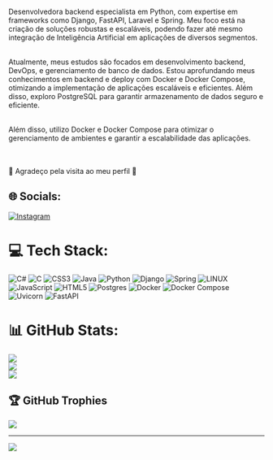 <br>
Desenvolvedora backend especialista em Python, com expertise em frameworks como Django, FastAPI, Laravel e Spring. Meu foco está na criação de soluções robustas e escaláveis, podendo fazer até mesmo integração de Inteligência Artificial em aplicações de diversos segmentos.<br><br>

Atualmente, meus estudos são focados em desenvolvimento backend, DevOps, e gerenciamento de banco de dados. Estou aprofundando meus conhecimentos em backend e deploy com Docker e Docker Compose, otimizando a implementação de aplicações escaláveis e eficientes. Além disso, exploro PostgreSQL para garantir armazenamento de dados seguro e eficiente.<br><br>

Além disso, utilizo Docker e Docker Compose para otimizar o gerenciamento de ambientes e garantir a escalabilidade das aplicações.

<br><br>🌌 Agradeço pela visita ao meu perfil 🌌


## 🌐 Socials:
[![Instagram](https://img.shields.io/badge/Instagram-%23E4405F.svg?logo=Instagram&logoColor=white)](https://instagram.com/luanasalmito) 

# 💻 Tech Stack:
![C#](https://img.shields.io/badge/c%23-%23239120.svg?style=for-the-badge&logo=c-sharp&logoColor=white) ![C](https://img.shields.io/badge/c-%2300599C.svg?style=for-the-badge&logo=c&logoColor=white) ![CSS3](https://img.shields.io/badge/css3-%231572B6.svg?style=for-the-badge&logo=css3&logoColor=white) ![Java](https://img.shields.io/badge/java-%23ED8B00.svg?style=for-the-badge&logo=java&logoColor=white) ![Python](https://img.shields.io/badge/python-3670A0?style=for-the-badge&logo=python&logoColor=ffdd54) ![Django](https://img.shields.io/badge/django-%23092E20.svg?style=for-the-badge&logo=django&logoColor=white) ![Spring](https://img.shields.io/badge/spring-%236DB33F.svg?style=for-the-badge&logo=spring&logoColor=white) ![LINUX](https://img.shields.io/badge/Linux-FCC624?style=for-the-badge&logo=linux&logoColor=black) ![JavaScript](https://img.shields.io/badge/javascript-%23323330.svg?style=for-the-badge&logo=javascript&logoColor=%23F7DF1E) ![HTML5](https://img.shields.io/badge/html5-%23E34F26.svg?style=for-the-badge&logo=html5&logoColor=white) ![Postgres](https://img.shields.io/badge/postgres-%23316192.svg?style=for-the-badge&logo=postgresql&logoColor=white)
![Docker](https://img.shields.io/badge/docker-%230db7ed.svg?style=for-the-badge&logo=docker&logoColor=white)
![Docker Compose](https://img.shields.io/badge/docker_compose-%230db7ed.svg?style=for-the-badge&logo=docker&logoColor=white)
![Uvicorn](https://img.shields.io/badge/uvicorn-%23323330.svg?style=for-the-badge&logo=uvicorn&logoColor=white)
![FastAPI](https://img.shields.io/badge/fastapi-%2300C7B7.svg?style=for-the-badge&logo=fastapi&logoColor=white)

# 📊 GitHub Stats:
![](https://github-readme-stats.vercel.app/api?username=LuanaSalmito&theme=dracula&hide_border=false&include_all_commits=false&count_private=true)<br/>
![](https://github-readme-streak-stats.herokuapp.com/?user=LuanaSalmito&theme=dracula&hide_border=false)<br/>
![](https://github-readme-stats.vercel.app/api/top-langs/?username=LuanaSalmito&theme=dracula&hide_border=false&include_all_commits=false&count_private=true&layout=compact)

## 🏆 GitHub Trophies
![](https://github-profile-trophy.vercel.app/?username=LuanaSalmito&theme=dracula&no-frame=true&no-bg=false&margin-w=4)

---
[![](https://visitcount.itsvg.in/api?id=LuanaSalmito&icon=7&color=11)](https://visitcount.itsvg.in)

<!-- Proudly created with GPRM ( https://gprm.itsvg.in ) -->
